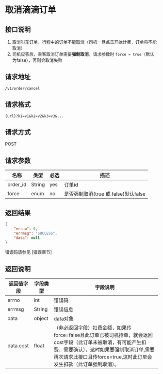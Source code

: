 # 取消滴滴订单

## 接口说明

1. 取消叫车订单，行程中的订单不能取消（司机一旦点击开始计费，订单将不能取消）
2. 司机应答后，乘客取消订单需要**强制取消**，请求参数时 `force = true`（默认为false），否则会取消失败

## 请求地址

`/v1/order/cancel`

## 请求格式

`{url}?k1=v1&k2=v2&k3=v3&...`

## 请求方式

POST

## 请求参数

| 名称     | 类型   | 必选 | 描述                                 |
| -------- | ------ | ---- | ------------------------------------ |
| order_id | String | yes  | 订单id                               |
| force    | enum   | no   | 是否强制取消(true 或 false)默认false |

## 返回结果

```json
{
    "errno": 0,
    "errmsg": "SUCCESS",
    "data": null
}
```

错误码请参见 [错误章节]

## 返回说明

| 返回值字段 | 字段类型 | 字段说明                                                     |
| ---------- | -------- | ------------------------------------------------------------ |
| errno      | int      | 错误码                                                       |
| errmsg     | String   | 错误信息                                                     |
| data       | object   | data对象                                                     |
| data.cost  | float    | （非必返回字段）扣费金额，如果传force=false且此订单已被司机抢单，就会返回cost字段（此订单未被取消，有可能产生扣费，需要确认），这时如果要强制取消订单,需要再次请求此接口且传force=true,这时此订单会发生扣款（此订单强制取消）。 |